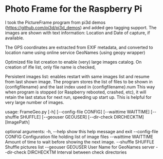 # Photo Frame for the Raspberry Pi

I took the PictureFrame program from pi3d demos (https://github.com/pi3d/pi3d_demos) and added geo tagging support. The images are shown with 
text information: Location and Date of capture, if available.

The GPS coordinates are extracted from EXIF metadata, and converted to location name using online service
GeoNames (using geopy wrapper)


 
Optimized file list creation to enable (very) large images catalog. On creation of ifle list, only file name is checked, 

Persistent images list: enables restart with same images list and resume from last shown image.
    The program stores the list of files to be shown in {configfilename} and the last index used in  {configfilename}.num
    This way when program is stopped (or Raspberry rebooted, crashed, etc), it will retain the last status for next run, speeding up start up. This is helpful for very large number of images.

usage: FrameGeo.py [-h] [--config-file CONFIG] [--waittime WAITTIME]
                   [--shuffle SHUFFLE] [--geouser GEOUSER]
                   [--dir-check DIRCHECKTM]
                   [ImagePath]


optional arguments:
  -h, --help            show this help message and exit
  --config-file CONFIG  Configuration file holding list of image files
  --waittime WAITTIME   Amount of time to wait before showing the next image.
  --shuffle SHUFFLE     Shuffle pictures list
  --geouser GEOUSER     User Name for GeoNames server
  --dir-check DIRCHECKTM
                        Interval between check directories

